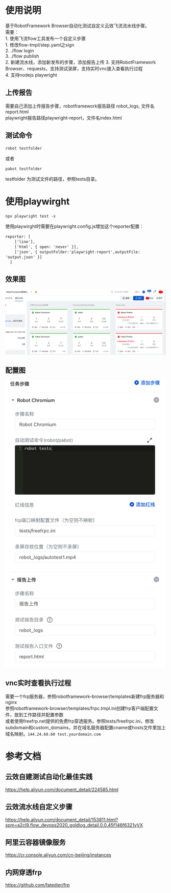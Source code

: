 # 使用说明  
基于RobotFramework Browser自动化测试自定义云效飞流流水线步骤。  
    需要：  
    1. 使用飞流flow工具发布一个自定义步骤  
       1. 修改flow-tmpl/step.yaml之sign  
       2. ./flow login    
       3. ./flow publish      
    2. 新建流水线，添加新发布的步骤，添加报告上传
    3. 支持RobotFramework Browser、requests，支持测试录屏，支持实时vnc接入查看执行过程  
    4. 支持nodejs playwright
## 上传报告  
需要自己添加上传报告步骤，robotframework报告路径 robot_logs, 文件名 report.html  
playwright报告路径playwright-report，文件名index.html  
## 测试命令  
```
robot testfolder
```
或者
```
pabot testfolder
```
testfolder 为测试文件的路径，参照tests目录。 
# 使用playwirght  
```
npx playwright test -x
```
使用playwirght时需要在playwright.config.js增加这个reporter配置：  
```
reporter: [
    ['line'],
    ['html', { open: 'never' }],
    ['json', { outputFolder:'playwright-report',outputFile: 'output.json' }]
  ]
``` 

## 效果图  
![效果图](docs/result.png "效果图")
## 配置图  
![配置图](docs/setting.png "配置图")

## vnc实时查看执行过程  
需要一个frp服务器，参照robotframework-browser/templates新建frp服务器和nginx  
参照robotframework-browser/templates/frpc.tmpl.ini创建frp客户端配置文件，放到工作路径并配置参数  
或者使用freefrp.net提供的免费frp穿透服务。参照tests/freefrpc.ini，修改subdomain和custom_domains，并在域名服务器配置cname或hosts文件里加上域名映射。`144.24.68.60 test.yourdomain.com`  
# 参考文档  
## 云效自建测试自动化最佳实践
https://help.aliyun.com/document_detail/224585.html  
## 云效流水线自定义步骤  
https://help.aliyun.com/document_detail/153811.html?spm=a2cl9.flow_devops2020_goldlog_detail.0.0.45f146f6321yVX  
## 阿里云容器镜像服务  
https://cr.console.aliyun.com/cn-beijing/instances  
## 内网穿透frp  
https://github.com/fatedier/frp  